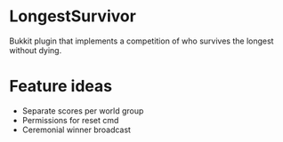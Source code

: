 # LongestSurvivor
Bukkit plugin that implements a competition of who survives the longest without dying.

# Feature ideas
* Separate scores per world group
* Permissions for reset cmd
* Ceremonial winner broadcast
